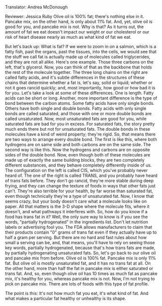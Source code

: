 

Translator: Andrea McDonough

Reviewer: Jessica Ruby
Olive oil is 100% fat;
there&#39;s nothing else in it.
Pancake mix, on the other hand,
is only about 11% fat.
And, yet, olive oil is good for you,
and pancake mix is not.
Why is that?
As it turns out,
the amount of fat we eat
doesn&#39;t impact our weight
or our cholesterol
or our risk of heart disease
nearly as much as what kind of fat we eat.

But let&#39;s back up:
What is fat?
If we were to zoom in on a salmon,
which is a fatty fish,
past the organs,
past the tissues,
into the cells,
we would see that the stuff we call fat
is actually made up of molecules called triglycerides,
and they are not all alike.
Here&#39;s one example.
Those three carbons on the left, that&#39;s glycerol.
Now, you can think of that as the backbone
that holds the rest of the molecule together.
The three long chains on the right
are called fatty acids,
and it&#39;s subtle differences in the structures of these chains
that determine whether a fat is,
let&#39;s say, solid or liquid;
whether or not it goes rancid quickly;
and, most importantly, how good or how bad it is for you.
Let&#39;s take a look at some of these differences.
One is length.
Fatty acids can be short or long.
Another, more important difference
is the type of bond between the carbon atoms.
Some fatty acids have only single bonds.
Others have both single and double bonds.
Fatty acids with only single bonds
are called saturated,
and those with one or more double bonds
are called unsaturated.
Now, most unsaturated fats are good for you,
while saturated fats are bad for you in excess.
For saturated fats, the story pretty much ends there
but not for unsaturated fats.
The double bonds in these molecules
have a kind of weird property;
they&#39;re rigid.
So, that means there are two ways
to arrange every double bond.
The first is like this,
where both hydrogens are on same side
and both carbons are on the same side.
The second way is like this.
Now the hydrogens and carbons
are on opposite sides of the double bond.
Now, even though both of these molecules
are made up of exactly the same building blocks,
they are two completely different substances,
and they behave completely differently inside of us.
The configuration on the left is called CIS,
which you&#39;ve probably never heard of.
The one of the right is called TRANS,
and you probably have heard of trans fats before.
They don&#39;t go rancid,
they&#39;re more stable during deep frying,
and they can change the texture of foods
in ways that other fats just can&#39;t.
They&#39;re also terrible for your health,
by far worse than saturated fat,
even though technically they&#39;re a type
of unsaturated fat.
Now, I know that seems crazy,
but your body doesn&#39;t care
what a molecule looks like on paper.
All that matters is the 3-D shape
where the molecule fits,
where it doesn&#39;t,
and what pathways it interferes with.
So, how do you know if a food
has trans fat in it?
Well, the only sure way to know
is if you see the words,
&quot;partially hydrogenated&quot; in the ingredients list.
Don&#39;t let nutrition labels or advertising fool you.
The FDA allows manufacturers to claim
that their products contain
&quot;0&quot; grams of trans fat
even if they actually have up to half a gram per serving.
But there are no hard and fast rules
about how small a serving can be,
and, that means, you&#39;ll have to rely on seeing those key words,
partially hydrogenated,
because that&#39;s how trans fats are made,
by partially hydrogenating unsaturated fats.
So, let&#39;s go back to our olive oil and pancake mix from before.
Olive oil is 100% fat.
Pancake mix is only 11% fat.
But olive oil is mostly unsaturated fat,
and it has no trans fat at all.
On the other hand, more than half the fat
in pancake mix is either saturated or trans fat.
And, so, even though olive oil has 10 times
as much fat as pancake mix,
it&#39;s healthy for you,
whereas pancake mix is not.
Now, I&#39;m not trying to pick on pancake mix.
There are lots of foods
with this type of fat profile.

The point is this:
It&#39;s not how much fat you eat,
it&#39;s what kind of fat.
And what makes a particular fat healthy or unhealthy
is its shape.
